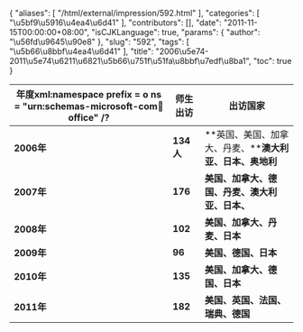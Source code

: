 {
    "aliases": [
        "/html/external/impression/592.html"
    ],
    "categories": [
        "\u5bf9\u5916\u4ea4\u6d41"
    ],
    "contributors": [],
    "date": "2011-11-15T00:00:00+08:00",
    "isCJKLanguage": true,
    "params": {
        "author": "\u56fd\u9645\u90e8"
    },
    "slug": "592",
    "tags": [
        "\u5b66\u8bbf\u4ea4\u6d41"
    ],
    "title": "2006\u5e74-2011\u5e74\u6211\u6821\u5b66\u751f\u51fa\u8bbf\u7edf\u8ba1",
    "toc": true
}


| **年度xml:namespace prefix = o ns = "urn:schemas-microsoft-com:office:office" /?** | **师生出访** | **出访国家** |
| --- | --- | --- |
| **2006年** | **134人** | **英国、美国、加拿大、丹麦、****澳大利亚、日本、奥地利** |
| **2007年** | **176** | **美国、加拿大、德国、丹麦、澳大利亚、日本、** |
| **2008年** | **102** | **美国、加拿大、丹麦、日本** |
| **2009年** | **96** | **美国、德国、日本** |
| **2010年** | **135** | **美国、加拿大、德国、日本** |
| **2011年** | **182** | **美国、英国、法国、瑞典、德国** |

